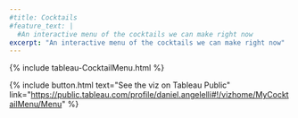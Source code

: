 ```yaml
---
#title: Cocktails
#feature_text: |
  #An interactive menu of the cocktails we can make right now
excerpt: "An interactive menu of the cocktails we can make right now"
---
```


{% include tableau-CocktailMenu.html %}

{% include button.html text="See the viz on Tableau Public" link="https://public.tableau.com/profile/daniel.angelelli#!/vizhome/MyCocktailMenu/Menu" %}
